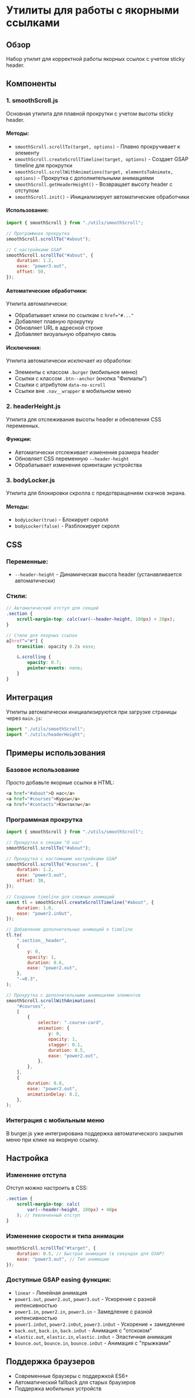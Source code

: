 # Утилиты для работы с якорными ссылками

## Обзор

Набор утилит для корректной работы якорных ссылок с учетом sticky header.

## Компоненты

### 1. smoothScroll.js

Основная утилита для плавной прокрутки с учетом высоты sticky header.

#### Методы:

- `smoothScroll.scrollTo(target, options)` - Плавно прокручивает к элементу
- `smoothScroll.createScrollTimeline(target, options)` - Создает GSAP timeline для прокрутки
- `smoothScroll.scrollWithAnimations(target, elementsToAnimate, options)` - Прокрутка с дополнительными анимациями
- `smoothScroll.getHeaderHeight()` - Возвращает высоту header с отступом
- `smoothScroll.init()` - Инициализирует автоматические обработчики

#### Использование:

```javascript
import { smoothScroll } from "./utils/smoothScroll";

// Программная прокрутка
smoothScroll.scrollTo("#about");

// С настройками GSAP
smoothScroll.scrollTo("#about", {
	duration: 1.2,
	ease: "power3.out",
	offset: 50,
});
```

#### Автоматические обработчики:

Утилита автоматически:

- Обрабатывает клики по ссылкам с `href="#..."`
- Добавляет плавную прокрутку
- Обновляет URL в адресной строке
- Добавляет визуальную обратную связь

#### Исключения:

Утилита автоматически исключает из обработки:

- Элементы с классом `.burger` (мобильное меню)
- Ссылки с классом `.btn--anchor` (кнопка "Филиалы")
- Ссылки с атрибутом `data-no-scroll`
- Ссылки вне `.nav__wrapper` в мобильном меню

### 2. headerHeight.js

Утилита для отслеживания высоты header и обновления CSS переменных.

#### Функции:

- Автоматически отслеживает изменения размера header
- Обновляет CSS переменную `--header-height`
- Обрабатывает изменения ориентации устройства

### 3. bodyLocker.js

Утилита для блокировки скролла с предотвращением скачков экрана.

#### Методы:

- `bodyLocker(true)` - Блокирует скролл
- `bodyLocker(false)` - Разблокирует скролл

## CSS

### Переменные:

- `--header-height` - Динамическая высота header (устанавливается автоматически)

### Стили:

```scss
// Автоматический отступ для секций
.section {
	scroll-margin-top: calc(var(--header-height, 100px) + 20px);
}

// Стили для якорных ссылок
a[href^="#"] {
	transition: opacity 0.2s ease;

	&.scrolling {
		opacity: 0.7;
		pointer-events: none;
	}
}
```

## Интеграция

Утилиты автоматически инициализируются при загрузке страницы через `main.js`:

```javascript
import "./utils/smoothScroll";
import "./utils/headerHeight";
```

## Примеры использования

### Базовое использование

Просто добавьте якорные ссылки в HTML:

```html
<a href="#about">О нас</a>
<a href="#courses">Курсы</a>
<a href="#contacts">Контакты</a>
```

### Программная прокрутка

```javascript
import { smoothScroll } from "./utils/smoothScroll";

// Прокрутка к секции "О нас"
smoothScroll.scrollTo("#about");

// Прокрутка с кастомными настройками GSAP
smoothScroll.scrollTo("#courses", {
	duration: 1.2,
	ease: "power3.out",
	offset: 30,
});

// Создание timeline для сложных анимаций
const tl = smoothScroll.createScrollTimeline("#about", {
	duration: 1.0,
	ease: "power2.inOut",
});

// Добавление дополнительных анимаций к timeline
tl.to(
	".section__header",
	{
		y: 0,
		opacity: 1,
		duration: 0.6,
		ease: "power2.out",
	},
	"-=0.3",
);

// Прокрутка с дополнительными анимациями элементов
smoothScroll.scrollWithAnimations(
	"#courses",
	[
		{
			selector: ".course-card",
			animation: {
				y: 0,
				opacity: 1,
				stagger: 0.1,
				duration: 0.5,
				ease: "power2.out",
			},
		},
	],
	{
		duration: 0.8,
		ease: "power2.out",
		animationDelay: 0.2,
	},
);
```

### Интеграция с мобильным меню

В burger.js уже интегрирована поддержка автоматического закрытия меню при клике на якорную ссылку.

## Настройка

### Изменение отступа

Отступ можно настроить в CSS:

```scss
.section {
	scroll-margin-top: calc(
		var(--header-height, 100px) + 40px
	); // Увеличенный отступ
}
```

### Изменение скорости и типа анимации

```javascript
smoothScroll.scrollTo("#target", {
	duration: 0.5, // Быстрая анимация (в секундах для GSAP)
	ease: "power3.out", // Тип анимации
});
```

### Доступные GSAP easing функции:

- `linear` - Линейная анимация
- `power1.out`, `power2.out`, `power3.out` - Ускорение с разной интенсивностью
- `power1.in`, `power2.in`, `power3.in` - Замедление с разной интенсивностью
- `power1.inOut`, `power2.inOut`, `power3.inOut` - Ускорение + замедление
- `back.out`, `back.in`, `back.inOut` - Анимация с "отскоком"
- `elastic.out`, `elastic.in`, `elastic.inOut` - Эластичная анимация
- `bounce.out`, `bounce.in`, `bounce.inOut` - Анимация с "прыжками"

## Поддержка браузеров

- Современные браузеры с поддержкой ES6+
- Автоматический fallback для старых браузеров
- Поддержка мобильных устройств
